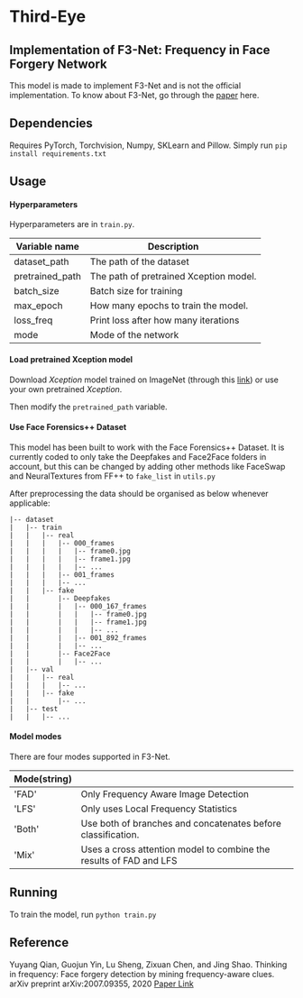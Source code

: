 # Third-Eye
## Implementation of F3-Net: Frequency in Face Forgery Network
This model is made to implement F3-Net and is not the official implementation. To know about F3-Net, go through the [paper](https://arxiv.org/abs/2007.09355) here.

## Dependencies
Requires PyTorch, Torchvision, Numpy, SKLearn and Pillow. 
Simply run
`pip install requirements.txt`

## Usage

#### Hyperparameters

Hyperparameters are in `train.py`.

| Variable name   | Description                             |
| --------------- | --------------------------------------- |
| dataset_path    | The path of the dataset                 |
| pretrained_path | The path of pretrained Xception model.  |
| batch_size      | Batch size for training                           |
| max_epoch       | How many epochs to train the model.     |
| loss_freq       | Print loss after how many iterations    |
| mode            | Mode of the network                     |

#### Load pretrained Xception model
Download *Xception* model trained on ImageNet (through this [link](http://data.lip6.fr/cadene/pretrainedmodels/xception-b5690688.pth)) or use your own pretrained *Xception*.

Then modify the `pretrained_path`  variable.

#### Use Face Forensics++ Dataset
This model has been built to work with the Face Forensics++ Dataset. It is currently coded to only take the Deepfakes and Face2Face folders in account, but this can be changed by adding other methods like FaceSwap and NeuralTextures from FF++ to `fake_list` in `utils.py`

After preprocessing the data should be organised as below whenever applicable:

```
|-- dataset
|   |-- train
|   |   |-- real
|   |   |	|-- 000_frames
|   |   |	|	|-- frame0.jpg
|   |   |	|	|-- frame1.jpg
|   |   |	|	|-- ...
|   |   |	|-- 001_frames
|   |   |	|-- ...
|   |   |-- fake
|   |   	|-- Deepfakes
|   |   	|	|-- 000_167_frames
|   |		|	|	|-- frame0.jpg
|   |		|	|	|-- frame1.jpg
|   |		|	|	|-- ...
|   |		|	|-- 001_892_frames
|   |		|	|-- ...
|   |   	|-- Face2Face
|   |		|	|-- ...
|   |-- val
|   |	|-- real
|   |	|	|-- ...
|   |	|-- fake
|   |		|-- ...
|   |-- test
|   |	|-- ...
```

#### Model modes

There are four modes supported in F3-Net​.

| Mode(string)       |                                                              |
| ------------------ | -------------------------------------------------------      |
| 'FAD'              | Only Frequency Aware Image Detection                         |
| 'LFS'              | Only uses Local Frequency Statistics                         |
| 'Both'             | Use both of branches and concatenates before classification. |
| 'Mix' | Uses a cross attention model to combine the results of FAD and LFS        |


## Running
To train the model, run
`python train.py`

## Reference

Yuyang Qian, Guojun Yin, Lu Sheng, Zixuan Chen, and Jing Shao. Thinking in frequency: Face forgery detection by mining frequency-aware clues. arXiv preprint arXiv:2007.09355, 2020
[Paper Link](https://arxiv.org/abs/2007.09355)


